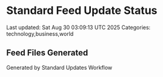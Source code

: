 # Standard Feed Update Status
Last updated: Sat Aug 30 03:09:13 UTC 2025
Categories: technology,business,world

## Feed Files Generated

Generated by Standard Updates Workflow
